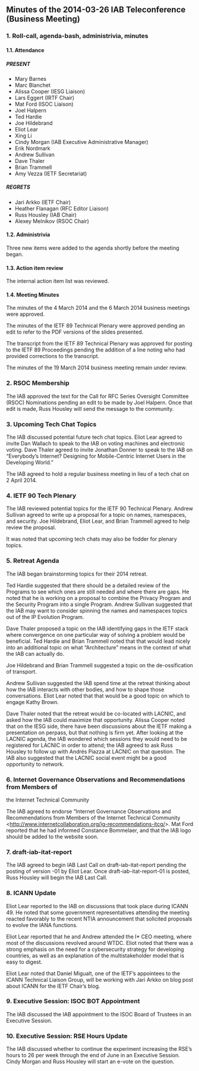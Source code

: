 
Minutes of the 2014-03-26 IAB Teleconference (Business Meeting)
---------------------------------------------------------------


### 1. Roll-call, agenda-bash, administrivia, minutes


#### 1.1. Attendance


##### PRESENT


* Mary Barnes
* Marc Blanchet
* Alissa Cooper (IESG Liaison)
* Lars Eggert (IRTF Chair)
* Mat Ford (ISOC Liaison)
* Joel Halpern
* Ted Hardie
* Joe Hildebrand
* Eliot Lear
* Xing Li
* Cindy Morgan (IAB Executive Administrative Manager)
* Erik Nordmark
* Andrew Sullivan
* Dave Thaler
* Brian Trammell
* Amy Vezza (IETF Secretariat)


##### REGRETS


* Jari Arkko (IETF Chair)
* Heather Flanagan (RFC Editor Liaison)
* Russ Housley (IAB Chair)
* Alexey Melnikov (RSOC Chair)


#### 1.2. Administrivia


Three new items were added to the agenda shortly before the meeting began.


#### 1.3. Action item review


The internal action item list was reviewed.


#### 1.4. Meeting Minutes


The minutes of the 4 March 2014 and the 6 March 2014 business meetings were approved.


The minutes of the IETF 89 Technical Plenary were approved pending an edit to refer to the PDF versions of the slides presented.


The transcript from the IETF 89 Technical Plenary was approved for posting to the IETF 89 Proceedings pending the addition of a line noting who had provided corrections to the transcript.


The minutes of the 19 March 2014 business meeting remain under review.


### 2. RSOC Membership


The IAB approved the text for the Call for RFC Series Oversight Committee (RSOC) Nominations pending an edit to be made by Joel Halpern. Once that edit is made, Russ Housley will send the message to the community.


### 3. Upcoming Tech Chat Topics


The IAB discussed potential future tech chat topics. Eliot Lear agreed to invite Dan Wallach to speak to the IAB on voting machines and electronic voting. Dave Thaler agreed to invite Jonathan Donner to speak to the IAB on “Everybody’s Internet? Designing for Mobile-Centric Internet Users in the Developing World.”


The IAB agreed to hold a regular business meeting in lieu of a tech chat on 2 April 2014.


### 4. IETF 90 Tech Plenary


The IAB reviewed potential topics for the IETF 90 Technical Plenary. Andrew Sullivan agreed to write up a proposal for a topic on names, namespaces, and security. Joe Hildebrand, Eliot Lear, and Brian Trammell agreed to help review the proposal.


It was noted that upcoming tech chats may also be fodder for plenary topics.


### 5. Retreat Agenda


The IAB began brainstorming topics for their 2014 retreat.


Ted Hardie suggested that there should be a detailed review of the Programs to see which ones are still needed and where there are gaps. He noted that he is working on a proposal to combine the Privacy Program and the Security Program into a single Program. Andrew Sullivan suggested that the IAB may want to consider spinning the names and namespaces topics out of the IP Evolution Program.


Dave Thaler proposed a topic on the IAB identifying gaps in the IETF stack where convergence on one particular way of solving a problem would be beneficial. Ted Hardie and Brian Trammell noted that that would lead nicely into an additional topic on what “Architecture” means in the context of what the IAB can actually do.


Joe Hildebrand and Brian Trammell suggested a topic on the de-ossification of transport.


Andrew Sullivan suggested the IAB spend time at the retreat thinking about how the IAB interacts with other bodies, and how to shape those conversations. Eliot Lear noted that that would be a good topic on which to engage Kathy Brown.


Dave Thaler noted that the retreat would be co-located with LACNIC, and asked how the IAB could maximize that opportunity. Alissa Cooper noted that on the IESG side, there have been discussions about the IETF making a presentation on perpass, but that nothing is firm yet. After looking at the LACNIC agenda, the IAB wondered which sessions they would need to be registered for LACNIC in order to attend; the IAB agreed to ask Russ Housley to follow up with Andrés Piazza at LACNIC on that question. The IAB also suggested that the LACNIC social event might be a good opportunity to network.


### 6. Internet Governance Observations and Recommendations from Members of 
the Internet Technical Community


The IAB agreed to endorse “Internet Governance Observations and Recommendations from Members of the Internet Technical Community <<http://www.internetcollaboration.org/ig-recommendations-itcg/>>. Mat Ford reported that he had informed Constance Bommelaer, and that the IAB logo should be added to the website soon.


### 7. draft-iab-itat-report


The IAB agreed to begin IAB Last Call on draft-iab-itat-report pending the posting of version -01 by Eliot Lear. Once draft-iab-itat-report-01 is posted, Russ Housley will begin the IAB Last Call.


### 8. ICANN Update


Eliot Lear reported to the IAB on discussions that took place during ICANN 49. He noted that some government representatives attending the meeting reacted favorably to the recent NTIA announcement that solicited proposals to evolve the IANA functions.


Eliot Lear reported that he and Andrew attended the I\* CEO meeting, where most of the discussions revolved around WTDC. Eliot noted that there was a strong emphasis on the need for a cybersecurity strategy for developing countries, as well as an explanation of the multistakeholder model that is easy to digest.


Eliot Lear noted that Daniel Migualt, one of the IETF’s appointees to the ICANN Technical Liaison Group, will be working with Jari Arkko on blog post about ICANN for the IETF Chair’s blog.


### 9. Executive Session: ISOC BOT Appointment


The IAB discussed the IAB appointment to the ISOC Board of Trustees in an Executive Session.


### 10. Executive Session: RSE Hours Update


The IAB discussed whether to continue the experiment increasing the RSE’s hours to 26 per week through the end of June in an Executive Session. Cindy Morgan and Russ Housley will start an e-vote on the question.


